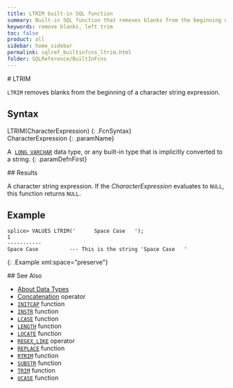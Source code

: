 ```yaml
---
title: LTRIM built-in SQL function
summary: Built-in SQL function that removes blanks from the beginning of a character expression
keywords: remove blanks, left trim
toc: false
product: all
sidebar: home_sidebar
permalink: sqlref_builtinfcns_ltrim.html
folder: SQLReference/BuiltInFcns
---
```

<section>
<div class="TopicContent" data-swiftype-index="true" markdown="1">
# LTRIM

`LTRIM` removes blanks from the beginning of a character string
expression.

## Syntax

<div class="fcnWrapperWide" markdown="1">
    LTRIM(CharacterExpression)
{: .FcnSyntax}

</div>
<div class="paramList" markdown="1">
CharacterExpression
{: .paramName}

A &nbsp;[`LONG VARCHAR`](sqlref_datatypes_longvarchar.html) data type, or any
built-in type that is implicitly converted to a string.
{: .paramDefnFirst}

</div>
## Results

A character string expression. If the *CharacterExpression* evaluates to
`NULL`, this function returns `NULL`.

## Example

<div class="preWrapper" markdown="1">
    
    splice> VALUES LTRIM('      Space Case   ');
    1
    -----------
    Space Case      	--- This is the string 'Space Case   '
{: .Example xml:space="preserve"}

</div>
## See Also

* [About Data Types](sqlref_datatypes_numerictypes.html)
* [Concatenation](sqlref_builtinfcns_concat.html) operator
* [`INITCAP`](sqlref_builtinfcns_initcap.html) function
* [`INSTR`](sqlref_builtinfcns_instr.html) function
* [`LCASE`](sqlref_builtinfcns_lcase.html) function
* [`LENGTH`](sqlref_builtinfcns_length.html) function
* [`LOCATE`](sqlref_builtinfcns_locate.html) function
* [`REGEX_LIKE`](sqlref_builtinfcns_regexplike.html) operator
* [`REPLACE`](sqlref_builtinfcns_replace.html) function
* [`RTRIM`](sqlref_builtinfcns_rtrim.html) function
* [`SUBSTR`](sqlref_builtinfcns_substr.html) function
* [`TRIM`](sqlref_builtinfcns_trim.html) function
* [`UCASE`](sqlref_builtinfcns_ucase.html) function

</div>
</section>

